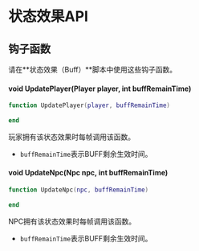 # 状态效果API

## 钩子函数

请在**状态效果（Buff）**脚本中使用这些钩子函数。

#### void UpdatePlayer\(Player player, int buffRemainTime\)

```lua
function UpdatePlayer(player, buffRemainTime)
    
end
```

玩家拥有该状态效果时每帧调用该函数。

* `buffRemainTime`表示BUFF剩余生效时间。

#### void UpdateNpc\(Npc npc, int buffRemainTime\)

```lua
function UpdateNpc(npc, buffRemainTime)
    
end
```

NPC拥有该状态效果时每帧调用该函数。

* `buffRemainTime`表示BUFF剩余生效时间。





